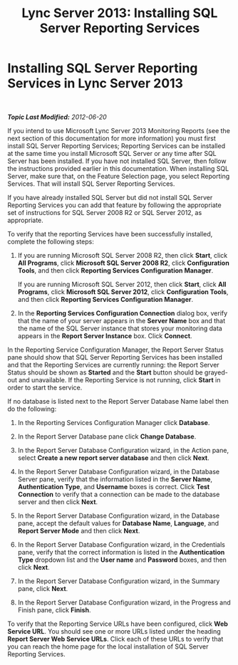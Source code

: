 ﻿---
title: 'Lync Server 2013: Installing SQL Server Reporting Services'
TOCTitle: Installing SQL Server Reporting Services
ms:assetid: 638a1d0c-1ac7-4735-83f2-4df3d03c7cf9
ms:mtpsurl: https://technet.microsoft.com/en-us/library/JJ204957(v=OCS.15)
ms:contentKeyID: 48184345
ms.date: 07/23/2014
mtps_version: v=OCS.15
---

<div data-xmlns="http://www.w3.org/1999/xhtml">

<div class="topic" data-xmlns="http://www.w3.org/1999/xhtml" data-msxsl="urn:schemas-microsoft-com:xslt" data-cs="http://msdn.microsoft.com/en-us/">

<div data-asp="http://msdn2.microsoft.com/asp">

# Installing SQL Server Reporting Services in Lync Server 2013

</div>

<div id="mainSection">

<div id="mainBody">

<span> </span>

_**Topic Last Modified:** 2012-06-20_

If you intend to use Microsoft Lync Server 2013 Monitoring Reports (see the next section of this documentation for more information) you must first install SQL Server Reporting Services; Reporting Services can be installed at the same time you install Microsoft SQL Server or any time after SQL Server has been installed. If you have not installed SQL Server, then follow the instructions provided earlier in this documentation. When installing SQL Server, make sure that, on the Feature Selection page, you select Reporting Services. That will install SQL Server Reporting Services.

If you have already installed SQL Server but did not install SQL Server Reporting Services you can add that feature by following the appropriate set of instructions for SQL Server 2008 R2 or SQL Server 2012, as appropriate.

To verify that the reporting Services have been successfully installed, complete the following steps:

1.  If you are running Microsoft SQL Server 2008 R2, then click **Start**, click **All Programs**, click **Microsoft SQL Server 2008 R2**, click **Configuration Tools**, and then click **Reporting Services Configuration Manager**.
    
    If you are running Microsoft SQL Server 2012, then click **Start**, click **All Programs**, click **Microsoft SQL Server 2012**, click **Configuration Tools**, and then click **Reporting Services Configuration Manager**.

2.  In the **Reporting Services Configuration Connection** dialog box, verify that the name of your server appears in the **Server Name** box and that the name of the SQL Server instance that stores your monitoring data appears in the **Report Server Instance** box. Click **Connect**.

In the Reporting Service Configuration Manager, the Report Server Status pane should show that SQL Server Reporting Services has been installed and that the Reporting Services are currently running: the Report Server Status should be shown as **Started** and the **Start** button should be grayed-out and unavailable. If the Reporting Service is not running, click **Start** in order to start the service.

If no database is listed next to the Report Server Database Name label then do the following:

1.  In the Reporting Services Configuration Manager click **Database**.

2.  In the Report Server Database pane click **Change Database**.

3.  In the Report Server Database Configuration wizard, in the Action pane, select **Create a new report server database** and then click **Next**.

4.  In the Report Server Database Configuration wizard, in the Database Server pane, verify that the information listed in the **Server Name**, **Authentication Type**, and **Username** boxes is correct. Click **Test Connection** to verify that a connection can be made to the database server and then click **Next**.

5.  In the Report Server Database Configuration wizard, in the Database pane, accept the default values for **Database Name**, **Language**, and **Report Server Mode** and then click **Next**.

6.  In the Report Server Database Configuration wizard, in the Credentials pane, verify that the correct information is listed in the **Authentication Type** dropdown list and the **User name** and **Password** boxes, and then click **Next**.

7.  In the Report Server Database Configuration wizard, in the Summary pane, click **Next**.

8.  In the Report Server Database Configuration wizard, in the Progress and Finish pane, click **Finish**.

To verify that the Reporting Service URLs have been configured, click **Web Service URL**. You should see one or more URLs listed under the heading **Report Server Web Service URLs**. Click each of these URLs to verify that you can reach the home page for the local installation of SQL Server Reporting Services.

</div>

<span> </span>

</div>

</div>

</div>

